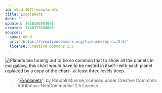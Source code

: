 ```yaml
---
id: xkcd.1071-exoplanets
title: Exoplanets
desc: ''
updated: 1616186984691
created: 1340175600000
sources:
  name: xkcd
  url: 'https://creativecommons.org/licenses/by-nc/2.5/'
  license: Creative Commons 2.5
---
```

![Planets are turning out to be so common that to show all the planets in our galaxy, this chart would have to be nested in itself--with each planet replaced by a copy of the chart--at least three levels deep.](https://imgs.xkcd.com/comics/exoplanets.png)
> "[Exoplanets](https://xkcd.com/1071/)", by Randall Munroe, licensed under Creative Commons Attribution-NonCommercial 2.5 License
